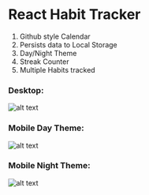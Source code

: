 # **React Habit Tracker**

1. Github style Calendar
2. Persists data to Local Storage
3. Day/Night Theme
4. Streak Counter
5. Multiple Habits tracked

### Desktop:

![alt text](/assets/Desktop.png)

### Mobile Day Theme:

![alt text](/assets/Mobile-Day.png)

### Mobile Night Theme:

![alt text](/assets/Mobile-Night.png)

